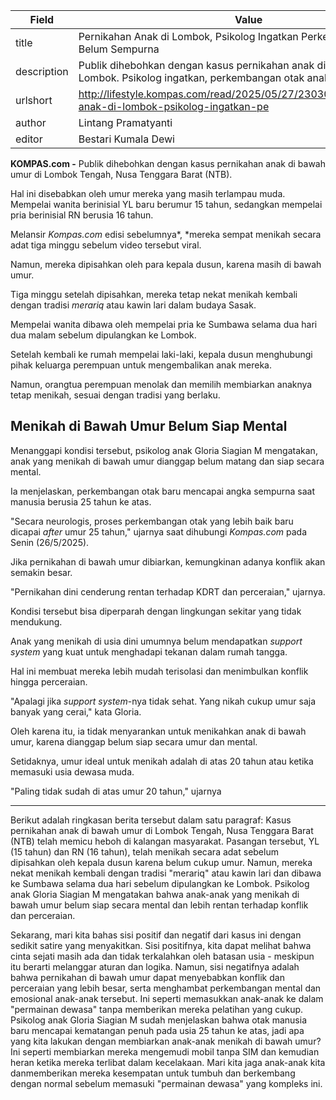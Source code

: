 | Field       | Value                                                       |
|-------------|-------------------------------------------------------------|
| title       | Pernikahan Anak di Lombok, Psikolog Ingatkan Perkembangan Otak Belum Sempurna |
| description | Publik dihebohkan dengan kasus pernikahan anak di bawah umur di Lombok. Psikolog ingatkan, perkembangan otak anak belum sempurna. |
| urlshort    | http://lifestyle.kompas.com/read/2025/05/27/230300620/pernikahan-anak-di-lombok-psikolog-ingatkan-pe |
| author      | Lintang Pramatyanti |
| editor      | Bestari Kumala Dewi |

**KOMPAS.com -** Publik dihebohkan dengan kasus pernikahan anak di bawah umur di Lombok Tengah, Nusa Tenggara Barat (NTB).

Hal ini disebabkan oleh umur mereka yang masih terlampau muda. Mempelai wanita berinisial YL baru berumur 15 tahun, sedangkan mempelai pria berinisial RN berusia 16 tahun.

Melansir *Kompas.com* edisi sebelumnya*, *mereka sempat menikah secara adat tiga minggu sebelum video tersebut viral.

Namun, mereka dipisahkan oleh para kepala dusun, karena masih di bawah umur.

Tiga minggu setelah dipisahkan, mereka tetap nekat menikah kembali dengan tradisi *merariq* atau kawin lari dalam budaya Sasak.

Mempelai wanita dibawa oleh mempelai pria ke Sumbawa selama dua hari dua malam sebelum dipulangkan ke Lombok.

Setelah kembali ke rumah mempelai laki-laki, kepala dusun menghubungi pihak keluarga perempuan untuk mengembalikan anak mereka.

Namun, orangtua perempuan menolak dan memilih membiarkan anaknya tetap menikah, sesuai dengan tradisi yang berlaku.

## Menikah di Bawah Umur Belum Siap Mental

Menanggapi kondisi tersebut, psikolog anak Gloria Siagian M mengatakan, anak yang menikah di bawah umur dianggap belum matang dan siap secara mental.

Ia menjelaskan, perkembangan otak baru mencapai angka sempurna saat manusia berusia 25 tahun ke atas.

"Secara neurologis, proses perkembangan otak yang lebih baik baru dicapai *after* umur 25 tahun," ujarnya saat dihubungi *Kompas.com* pada Senin (26/5/2025).

Jika pernikahan di bawah umur dibiarkan, kemungkinan adanya konflik akan semakin besar.

"Pernikahan dini cenderung rentan terhadap KDRT dan perceraian," ujarnya.

Kondisi tersebut bisa diperparah dengan lingkungan sekitar yang tidak mendukung.

Anak yang menikah di usia dini umumnya belum mendapatkan *support system* yang kuat untuk menghadapi tekanan dalam rumah tangga.

Hal ini membuat mereka lebih mudah terisolasi dan menimbulkan konflik hingga perceraian.

"Apalagi jika *support system*-nya tidak sehat. Yang nikah cukup umur saja banyak yang cerai," kata Gloria.

Oleh karena itu, ia tidak menyarankan untuk menikahkan anak di bawah umur, karena dianggap belum siap secara umur dan mental.

Setidaknya, umur ideal untuk menikah adalah di atas 20 tahun atau ketika memasuki usia dewasa muda.

"Paling tidak sudah di atas umur 20 tahun," ujarnya

---
Berikut adalah ringkasan berita tersebut dalam satu paragraf: Kasus pernikahan anak di bawah umur di Lombok Tengah, Nusa Tenggara Barat (NTB) telah memicu heboh di kalangan masyarakat. Pasangan tersebut, YL (15 tahun) dan RN (16 tahun), telah menikah secara adat sebelum dipisahkan oleh kepala dusun karena belum cukup umur. Namun, mereka nekat menikah kembali dengan tradisi "merariq" atau kawin lari dan dibawa ke Sumbawa selama dua hari sebelum dipulangkan ke Lombok. Psikolog anak Gloria Siagian M mengatakan bahwa anak-anak yang menikah di bawah umur belum siap secara mental dan lebih rentan terhadap konflik dan perceraian.

Sekarang, mari kita bahas sisi positif dan negatif dari kasus ini dengan sedikit satire yang menyakitkan. Sisi positifnya, kita dapat melihat bahwa cinta sejati masih ada dan tidak terkalahkan oleh batasan usia - meskipun itu berarti melanggar aturan dan logika. Namun, sisi negatifnya adalah bahwa pernikahan di bawah umur dapat menyebabkan konflik dan perceraian yang lebih besar, serta menghambat perkembangan mental dan emosional anak-anak tersebut. Ini seperti memasukkan anak-anak ke dalam "permainan dewasa" tanpa memberikan mereka pelatihan yang cukup. Psikolog anak Gloria Siagian M sudah menjelaskan bahwa otak manusia baru mencapai kematangan penuh pada usia 25 tahun ke atas, jadi apa yang kita lakukan dengan membiarkan anak-anak menikah di bawah umur? Ini seperti membiarkan mereka mengemudi mobil tanpa SIM dan kemudian heran ketika mereka terlibat dalam kecelakaan. Mari kita jaga anak-anak kita danmemberikan mereka kesempatan untuk tumbuh dan berkembang dengan normal sebelum memasuki "permainan dewasa" yang kompleks ini.
